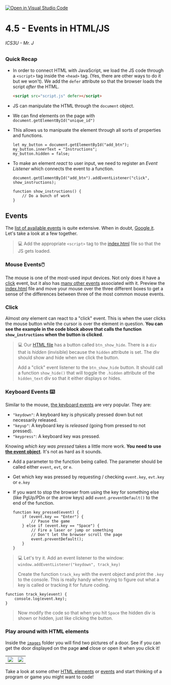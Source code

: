 [![Open in Visual Studio Code](https://classroom.github.com/assets/open-in-vscode-718a45dd9cf7e7f842a935f5ebbe5719a5e09af4491e668f4dbf3b35d5cca122.svg)](https://classroom.github.com/online_ide?assignment_repo_id=15223257&assignment_repo_type=AssignmentRepo)
# 4.5 - Events in HTML/JS

###### ICS3U - Mr. J

### Quick Recap

- In order to connect HTML with JavaScript, we load the JS code through a `<script>` tag inside the `<head>` tag. (Yes, there are other ways to do it but we won't). We add the `defer` attribute so that the browser loads the script _after_ the HTML.

    ```HTML
    <script src="script.js" defer></script>
    ```

- JS can manipulate the HTML through the `document` object.
- We can find elements on the page with `document.getElementById("unique_id")`
- This allows us to manipuate the element through all sorts of properties and functions.

    ```JS
    let my_button = document.getElementById("add_btn");
    my_button.innerText = "Instructions";
    my_button.hidden = false;
    ```

- To make an element _react_ to user input, we need to register an _Event Listener_ which connects the event to a function.

    ```JS
    document.getElementById("add_btn").addEventListener("click", show_instructions);

    function show_instructions() {
        // Do a bunch of work 
    }
    ```

## Events

The [list of available events](https://www.w3schools.com/jsref/dom_obj_event.asp) is quite extensive. When in doubt, [Google it](https://www.google.com/search?q=js+event+keyboard+key). Let's take a look at a few together.

> 💻 Add the appropriate `<script>` tag to the [index.html](index.html) file so that the JS gets loaded.

### Mouse Events🖱️

The mouse is one of the most-used input devices. Not only does it have a [click](#click) event, but it also has [many other events](https://www.w3schools.com/jsref/obj_mouseevent.asp) associated with it. Preview the [index.html](index.html) file and move your mouse over the three different boxes to get a sense of the differences between three of the most common mouse events.

### Click

Almost _any_ element can react to a "click" event. This is when the user clicks the mouse button while the cursor is over the element in question. **You can see the example in the code block above that calls the function `show_instructions` when the button is clicked**.

> 💻 Our [HTML file](index.html) has a button called `btn_show_hide`. There is a `div` that is _hidden_ (invisible) because the `hidden` attribute is set. The div should show and hide when we click the button.
>
> Add a "click" event listener to the `btn_show_hide` button. It should call a function `show_hide()` that will toggle the `.hidden` attribute of the `hidden_text` div so that it either displays or hides.

### Keyboard Events ⌨️

Similar to the mouse, [the keyboard events](https://www.w3schools.com/jsref/obj_keyboardevent.asp) are very popular. They are:

- `"keydown"`: A keyboard key is physically pressed down but not necessarily released.
- `"keyup"`: A keyboard key is _released_ (going from pressed to not pressed).
- `"keypress"`: A keyboard key was pressed.

Knowing _which key was pressed_ takes a little more work. **You need to use [the event object](https://www.w3schools.com/jsref/obj_event.asp)**. It's not as hard as it sounds.

- Add a parameter to the function being called. The parameter should be called either `event`, `evt`, or `e`.
- Get which key was pressed by requesting / checking `event.key`, `evt.key` or `e.key`
- If you want to stop the browser from using the key for something else (like PgUp/PDn or the arrow keys) add `event.preventDefault()` to the end of the function.

    ```JS
    function key_pressed(event) {
        if (event.key == "Enter") {
            // Pause the game
        } else if (event.key == "Space") {
            // Fire a laser or jump or something
            // Don't let the browser scroll the page
            event.preventDefault();
        }
    }
    ```

> 💻 Let's try it. Add an event listener to the window: `window.addEventListener("keydown", track_key)`
>
> Create the function `track_key` with the event object and print the `.key` to the console. This is really handy when trying to figure out what a key is called or tracking it for future coding.

```JS
function track_key(event) {
    console.log(event.key);
}
```

> Now modify the code so that when you hit `Space` the hidden div is shown or hidden, just like clicking the button.

### Play around with HTML elements

Inside the [`images`](images) folder you will find two pictures of a door. See if you can get the door displayed on the page **and** close or open it when you click it!

<table><tr><td><img src="images/door_closed.png"></td><td><img src="images/door_open.png"></td></tr></table>

Take a look at some other [HTML elements](https://www.w3schools.com/html/html_elements.asp) or [events](https://www.w3schools.com/jsref/obj_mouseevent.asp) and start thinking of a program or game you might want to code!

<br>
